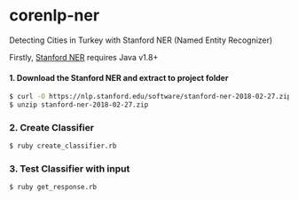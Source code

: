 # corenlp-ner

Detecting Cities in Turkey with Stanford NER (Named Entity Recognizer)

Firstly, [Stanford NER](https://nlp.stanford.edu/software/CRF-NER.html) requires Java v1.8+

#### 1. Download the Stanford NER and extract to project folder

```bash
$ curl -O https://nlp.stanford.edu/software/stanford-ner-2018-02-27.zip
$ unzip stanford-ner-2018-02-27.zip
```

### 2. Create Classifier

```bash
$ ruby create_classifier.rb
```

### 3. Test Classifier with input

```bash
$ ruby get_response.rb
```